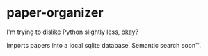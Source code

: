 # paper-organizer

I'm trying to dislike Python slightly less, okay?

Imports papers into a local sqlite database. Semantic search soon:tm:.